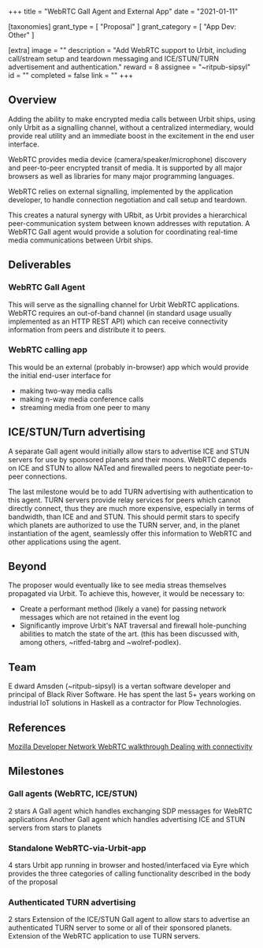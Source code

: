 +++
title = "WebRTC Gall Agent and External App"
date = "2021-01-11"

[taxonomies]
grant_type = [ "Proposal" ]
grant_category = [ "App Dev: Other" ]

[extra]
image = ""
description = "Add WebRTC support to Urbit, including call/stream setup and teardown messaging and ICE/STUN/TURN advertisement and authentication."
reward = 8
assignee = "~ritpub-sipsyl"
id = ""
completed = false
link = ""
+++

## Overview

Adding the ability to make encrypted media calls between Urbit ships, using only Urbit as a signalling channel, without a centralized intermediary, would provide real utility and an immediate boost in the excitement in the end user interface.

WebRTC provides media device (camera/speaker/microphone) discovery and peer-to-peer encrypted transit of media. It is supported by all major browsers as well as libraries for many major programming languages.

WebRTC relies on external signalling, implemented by the application developer, to handle connection negotiation and call setup and teardown.

This creates a natural synergy with URbit, as Urbit provides a hierarchical peer-communication system between known addresses with reputation. A WebRTC Gall agent would provide a solution for coordinating real-time media communications between Urbit ships.

## Deliverables

### WebRTC Gall Agent

This will serve as the signalling channel for Urbit WebRTC applications. WebRTC requires an out-of-band channel (in standard usage usually implemented as an HTTP REST API) which can receive connectivity information from peers and distribute it to peers.

### WebRTC calling app

This would be an external (probably in-browser) app which would provide the initial end-user interface for

- making two-way media calls
- making n-way media conference calls
- streaming media from one peer to many

## ICE/STUN/Turn advertising

A separate Gall agent would initially allow stars to advertise ICE and STUN servers for use by sponsored planets and their moons. WebRTC depends on ICE and STUN to allow NATed and firewalled peers to negotiate peer-to-peer connections.

The last milestone would be to add TURN advertising with authentication to this agent. TURN servers provide relay services for peers which cannot directly connect, thus they are much more expensive, especially in terms of bandwidth, than ICE and and STUN. This should permit stars to specify which planets are authorized to use the TURN server, and, in the planet instantiation of the agent, seamlessly offer this information to WebRTC and other applications using the agent.

## Beyond

The proposer would eventually like to see media streas themselves propagated via Urbit. To achieve this, however, it would be necessary to:

- Create a performant method (likely a vane) for passing network messages which are not retained in the event log
- Significantly improve Urbit's NAT traversal and firewall hole-punching abilities to match the state of the art. (this has been discussed with, among others, ~ritfed-tabrg and ~wolref-podlex).

## Team

E
dward Amsden (~ritpub-sipsyl) is a vertan software developer and principal of Black River Software. He has spent the last 5+ years working on industrial IoT solutions in Haskell as a contractor for Plow Technologies.

## References

[Mozilla Developer Network WebRTC walkthrough Dealing with connectivity](https://developer.mozilla.org/en-US/docs/Web/API/WebRTC_API/Signaling_and_video_calling)

## Milestones

### Gall agents (WebRTC, ICE/STUN)

2 stars
A Gall agent which handles exchanging SDP messages for WebRTC applications Another Gall agent which handles advertising ICE and STUN servers from stars to planets

### Standalone WebRTC-via-Urbit-app

4 stars
Urbit app running in browser and hosted/interfaced via Eyre which provides the three categories of calling functionality described in the body of the proposal

### Authenticated TURN advertising

2 stars
Extension of the ICE/STUN Gall agent to allow stars to advertise an authenticated TURN server to some or all of their sponsored planets. Extension of the WebRTC application to use TURN servers.
